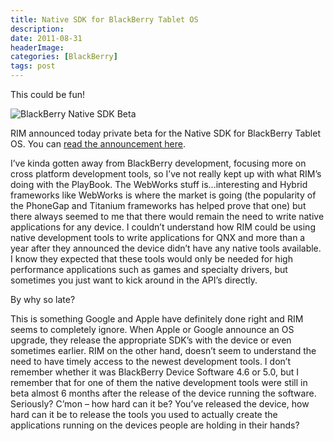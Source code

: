 ```yaml
---
title: Native SDK for BlackBerry Tablet OS
description: 
date: 2011-08-31
headerImage: 
categories: [BlackBerry]
tags: post
---
```


This could be fun!

![BlackBerry Native SDK Beta](/images/2011/bb_native_qnx_sdk_beta.png)

RIM announced today private beta for the Native SDK for BlackBerry Tablet OS. You can [read the announcement here](https://devblog.blackberry.com/2011/08/native-sdk-for-blackberry-tablet-os-closed-beta/).

I’ve kinda gotten away from BlackBerry development, focusing more on cross platform development tools, so I’ve not really kept up with what RIM’s doing with the PlayBook. The WebWorks stuff is…interesting and Hybrid frameworks like WebWorks is where the market is going (the popularity of the PhoneGap and Titanium frameworks has helped prove that one) but there always seemed to me that there would remain the need to write native applications for any device. I couldn’t understand how RIM could be using native development tools to write applications for QNX and more than a year after they announced the device didn’t have any native tools available. I know they expected that these tools would only be needed for high performance applications such as games and specialty drivers, but sometimes you just want to kick around in the API’s directly.

By why so late?

This is something Google and Apple have definitely done right and RIM seems to completely ignore. When Apple or Google announce an OS upgrade, they release the appropriate SDK’s with the device or even sometimes earlier. RIM on the other hand, doesn’t seem to understand the need to have timely access to the newest development tools. I don’t remember whether it was BlackBerry Device Software 4.6 or 5.0, but I remember that for one of them the native development tools were still in beta almost 6 months after the release of the device running the software. Seriously? C’mon – how hard can it be? You’ve released the device, how hard can it be to release the tools you used to actually create the applications running on the devices people are holding in their hands?